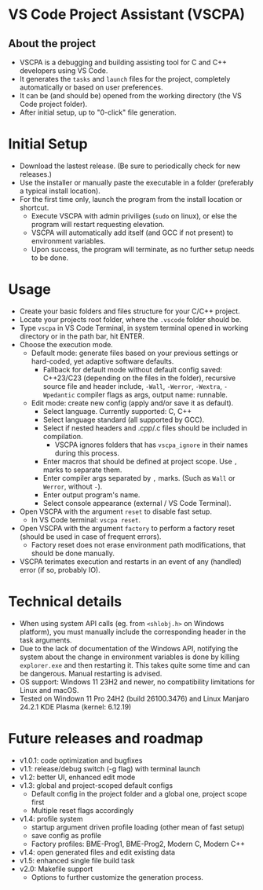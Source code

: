 # VS Code Project Assistant (VSCPA)

## About the project

- VSCPA is a debugging and building assisting tool for C and C++ developers using VS Code.
- It generates the `tasks` and `launch` files for the project, completely automatically or based on user preferences.
- It can be (and should be) opened from the working directory (the VS Code project folder).
- After initial setup, up to "0-click" file generation.

# Initial Setup

- Download the lastest release. (Be sure to periodically check for new releases.)
- Use the installer or manually paste the executable in a folder (preferably a typical install location).
- For the first time only, launch the program from the install location or shortcut.
    - Execute VSCPA with admin priviliges (`sudo` on linux), or else the program will restart requesting elevation.
    - VSCPA will automatically add itself (and GCC if not present) to environment variables.
    - Upon success, the program will terminate, as no further setup needs to be done. 

# Usage

- Create your basic folders and files structure for your C/C++ project.
- Locate your projects root folder, where the `.vscode` folder should be.
- Type `vscpa` in VS Code Terminal, in system terminal opened in working directory or in the path bar, hit ENTER.
- Choose the execution mode.
    - Default mode: generate files based on your previous settings or hard-coded, yet adaptive software defaults.
        - Fallback for default mode without default config saved: C++23/C23 (depending on the files in the folder), recursive source file and header include, `-Wall`, `-Werror`, `-Wextra`, `-Wpedantic` compiler flags as args, output name: runnable.
    - Edit mode: create new config (apply and/or save it as default).
        - Select language. Currently supported: C, C++
        - Select language standard (all supported by GCC).
        - Select if nested headers and .cpp/.c files should be included in compilation.
            - VSCPA ignores folders that has `vscpa_ignore` in their names during this process.
        - Enter macros that should be defined at project scope. Use `,` marks to separate them.
        - Enter compiler args separated by `,` marks. (Such as `Wall` or `Werror`, without `-`).
        - Enter output program's name.
        - Select console appearance (external / VS Code Terminal).
- Open VSCPA with the argument `reset` to disable fast setup.
    - In VS Code terminal: `vscpa reset`.
- Open VSCPA with the argument `factory` to perform a factory reset (should be used in case of frequent errors).
    - Factory reset does not erase environment path modifications, that should be done manually.
- VSCPA terimates execution and restarts in an event of any (handled) error (if so, probably IO).

# Technical details
- When using system API calls (eg. from `<shlobj.h>` on Windows platform), you must manually include the corresponding header in the task arguments.
- Due to the lack of documentation of the Windows API, notifying the system about the change in environment variables is done by killing `explorer.exe` and then restarting it. This takes quite some time and can be dangerous. Manual restarting is advised.
- OS support: Windows 11 23H2 and newer, no compatibility limitations for Linux and macOS.
- Tested on Windown 11 Pro 24H2 (build 26100.3476) and Linux Manjaro 24.2.1 KDE Plasma (kernel: 6.12.19)

# Future releases and roadmap
- v1.0.1: code optimization and bugfixes
- v1.1: release/debug switch (-g flag) with terminal launch
- v1.2: better UI, enhanced edit mode
- v1.3: global and project-scoped default configs
    - Default config in the project folder and a global one, project scope first
    - Multiple reset flags accordingly
- v1.4: profile system
    - startup argument driven profile loading (other mean of fast setup)
    - save config as profile
    - Factory profiles: BME-Prog1, BME-Prog2, Modern C, Modern C++
- v1.4: open generated files and edit existing data
- v1.5: enhanced single file build task
- v2.0: Makefile support
    - Options to further customize the generation process.